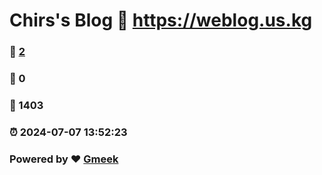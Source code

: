 # Chirs's Blog :link: https://weblog.us.kg 
### :page_facing_up: [2](https://weblog.us.kg/tag.html) 
### :speech_balloon: 0 
### :hibiscus: 1403 
### :alarm_clock: 2024-07-07 13:52:23 
### Powered by :heart: [Gmeek](https://github.com/Meekdai/Gmeek)
